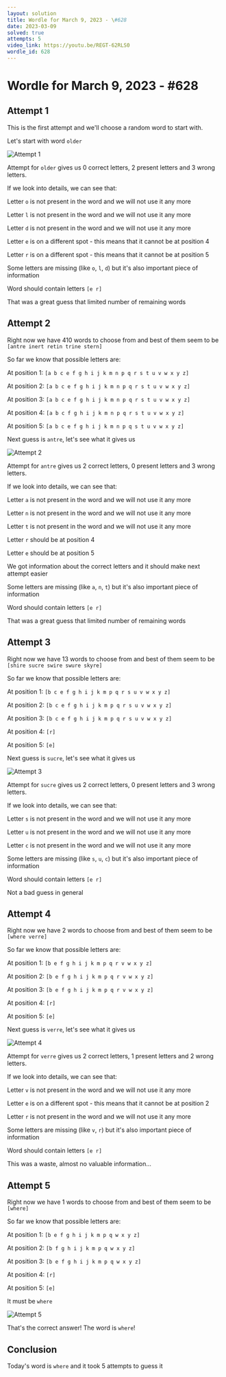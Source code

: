 ```yaml
---
layout: solution
title: Wordle for March 9, 2023 - \#628
date: 2023-03-09
solved: true
attempts: 5
video_link: https://youtu.be/REGT-62RLS0
wordle_id: 628
---
```


# Wordle for March 9, 2023 - \#628

## Attempt 1

This is the first attempt and we'll choose a random word to start with.

Let's start with word `older`

![Attempt 1](2023-03-09/attempt-1.png)

Attempt for `older` gives us 0 correct letters, 2 present letters and 3 wrong letters.

If we look into details, we can see that:

Letter `o` is not present in the word and we will not use it any more

Letter `l` is not present in the word and we will not use it any more

Letter `d` is not present in the word and we will not use it any more

Letter `e` is on a different spot - this means that it cannot be at position 4

Letter `r` is on a different spot - this means that it cannot be at position 5

Some letters are missing (like `o`, `l`, `d`) but it's also important piece of information

Word should contain letters `[e r]`

That was a great guess that limited number of remaining words



## Attempt 2

Right now we have 410 words to choose from and best of them seem to be `[antre inert retin trine stern]`

So far we know that possible letters are:

At position 1: `[a b c e f g h i j k m n p q r s t u v w x y z]`

At position 2: `[a b c e f g h i j k m n p q r s t u v w x y z]`

At position 3: `[a b c e f g h i j k m n p q r s t u v w x y z]`

At position 4: `[a b c f g h i j k m n p q r s t u v w x y z]`

At position 5: `[a b c e f g h i j k m n p q s t u v w x y z]`

Next guess is `antre`, let's see what it gives us

![Attempt 2](2023-03-09/attempt-2.png)

Attempt for `antre` gives us 2 correct letters, 0 present letters and 3 wrong letters.

If we look into details, we can see that:

Letter `a` is not present in the word and we will not use it any more

Letter `n` is not present in the word and we will not use it any more

Letter `t` is not present in the word and we will not use it any more

Letter `r` should be at position 4

Letter `e` should be at position 5

We got information about the correct letters and it should make next attempt easier

Some letters are missing (like `a`, `n`, `t`) but it's also important piece of information

Word should contain letters `[e r]`

That was a great guess that limited number of remaining words



## Attempt 3

Right now we have 13 words to choose from and best of them seem to be `[shire sucre swire swure skyre]`

So far we know that possible letters are:

At position 1: `[b c e f g h i j k m p q r s u v w x y z]`

At position 2: `[b c e f g h i j k m p q r s u v w x y z]`

At position 3: `[b c e f g h i j k m p q r s u v w x y z]`

At position 4: `[r]`

At position 5: `[e]`

Next guess is `sucre`, let's see what it gives us

![Attempt 3](2023-03-09/attempt-3.png)

Attempt for `sucre` gives us 2 correct letters, 0 present letters and 3 wrong letters.

If we look into details, we can see that:

Letter `s` is not present in the word and we will not use it any more

Letter `u` is not present in the word and we will not use it any more

Letter `c` is not present in the word and we will not use it any more

Some letters are missing (like `s`, `u`, `c`) but it's also important piece of information

Word should contain letters `[e r]`

Not a bad guess in general



## Attempt 4

Right now we have 2 words to choose from and best of them seem to be `[where verre]`

So far we know that possible letters are:

At position 1: `[b e f g h i j k m p q r v w x y z]`

At position 2: `[b e f g h i j k m p q r v w x y z]`

At position 3: `[b e f g h i j k m p q r v w x y z]`

At position 4: `[r]`

At position 5: `[e]`

Next guess is `verre`, let's see what it gives us

![Attempt 4](2023-03-09/attempt-4.png)

Attempt for `verre` gives us 2 correct letters, 1 present letters and 2 wrong letters.

If we look into details, we can see that:

Letter `v` is not present in the word and we will not use it any more

Letter `e` is on a different spot - this means that it cannot be at position 2

Letter `r` is not present in the word and we will not use it any more

Some letters are missing (like `v`, `r`) but it's also important piece of information

Word should contain letters `[e r]`

This was a waste, almost no valuable information...



## Attempt 5

Right now we have 1 words to choose from and best of them seem to be `[where]`

So far we know that possible letters are:

At position 1: `[b e f g h i j k m p q w x y z]`

At position 2: `[b f g h i j k m p q w x y z]`

At position 3: `[b e f g h i j k m p q w x y z]`

At position 4: `[r]`

At position 5: `[e]`

It must be `where`

![Attempt 5](2023-03-09/attempt-5.png)

That's the correct answer! The word is `where`!

## Conclusion

Today's word is `where` and it took 5 attempts to guess it


